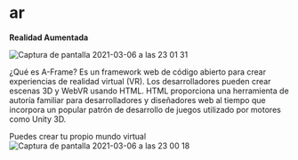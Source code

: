 # ar
<strong>Realidad Aumentada</strong>

![Captura de pantalla 2021-03-06 a las 23 01 31](https://user-images.githubusercontent.com/65786438/110222089-0fe69880-7ed0-11eb-842c-8d204572c64e.png)


¿Qué es A-Frame? Es un framework web de código abierto para crear experiencias de realidad virtual (VR). Los desarrolladores pueden crear escenas 3D y WebVR usando HTML. HTML proporciona una herramienta de autoría familiar para desarrolladores y diseñadores web al tiempo que incorpora un popular patrón de desarrollo de juegos utilizado por motores como Unity 3D.

Puedes crear tu propio mundo virtual
![Captura de pantalla 2021-03-06 a las 23 00 18](https://user-images.githubusercontent.com/65786438/110222036-ce55ed80-7ecf-11eb-8d15-9f1515c948ea.png)

